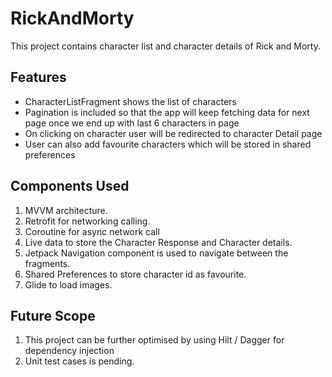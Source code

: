 # RickAndMorty

This project contains character list and character details of Rick and Morty.

## Features

- CharacterListFragment shows the list of characters 
- Pagination is included so that the app will keep fetching data for next page once we end up with last 6 characters in page
- On clicking on character user will be redirected to character Detail page
- User can also add favourite characters which will be stored in shared preferences

## Components Used

1. MVVM architecture.
2. Retrofit for networking calling.
3. Coroutine for async network call
4. Live data to store the Character Response and Character details.
5. Jetpack Navigation component is used to navigate between the fragments.
6. Shared Preferences to store character id as favourite.
7. Glide to load images.

## Future Scope

1. This project can be further optimised by using Hilt / Dagger for dependency injection
2. Unit test cases is pending.


